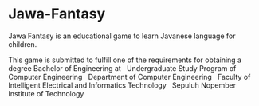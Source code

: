 # Jawa-Fantasy
Jawa Fantasy is an educational game to learn Javanese language for children.

This game is submitted to fulfill one of the requirements for obtaining a degree Bachelor of Engineering at &nbsp;
  Undergraduate Study Program of Computer Engineering &nbsp;
  Department of Computer Engineering &nbsp;
  Faculty of Intelligent Electrical and Informatics Technology &nbsp;
  Sepuluh Nopember Institute of Technology
